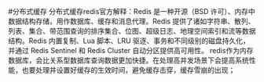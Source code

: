 #分布式缓存
分布式缓存redis官方解释：Redis 是一种开源（BSD 许可）、内存中数据结构存储，用作数据库、缓存和消息代理。Redis 提供了诸如字符串、散列、列表、集合、带范围查询的排序集合、位图、超级日志、地理空间索引和流等数据结构。Redis 内置复制、Lua 脚本、LRU 驱逐、事务和不同级别的磁盘持久化，并通过 Redis Sentinel 和 Redis Cluster 自动分区提供高可用性。
redis作为内存数据库，会比关系型数据库查询数据更加快捷。在处理高并发场景下会提高系统性能，也要处理并设置好缓存的生效时间，避免缓存击穿，缓存雪崩的出现；